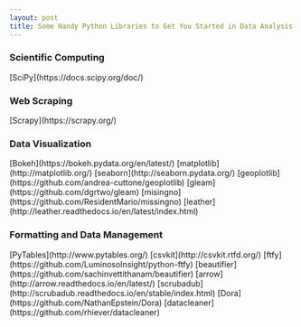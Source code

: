 ```yaml
---
layout: post
title: Some Handy Python Libraries to Get You Started in Data Analysis
---
```


<h3>Scientific Computing</h3>
[SciPy](https://docs.scipy.org/doc/)

<h3>Web Scraping</h3>
[Scrapy](https://scrapy.org/)

<h3>Data Visualization</h3>
[Bokeh](https://bokeh.pydata.org/en/latest/)
[matplotlib](http://matplotlib.org/)
[seaborn](http://seaborn.pydata.org/)
[geoplotlib](https://github.com/andrea-cuttone/geoplotlib)
[gleam](https://github.com/dgrtwo/gleam)
[misingno](https://github.com/ResidentMario/missingno)
[leather](http://leather.readthedocs.io/en/latest/index.html)

<h3>Formatting and Data Management</h3>
[PyTables](http://www.pytables.org/)
[csvkit](http://csvkit.rtfd.org/)
[ftfy](https://github.com/LuminosoInsight/python-ftfy)
[beautifier](https://github.com/sachinvettithanam/beautifier)
[arrow](http://arrow.readthedocs.io/en/latest/)
[scrubadub](http://scrubadub.readthedocs.io/en/stable/index.html)
[Dora](https://github.com/NathanEpstein/Dora)
[datacleaner](https://github.com/rhiever/datacleaner)
